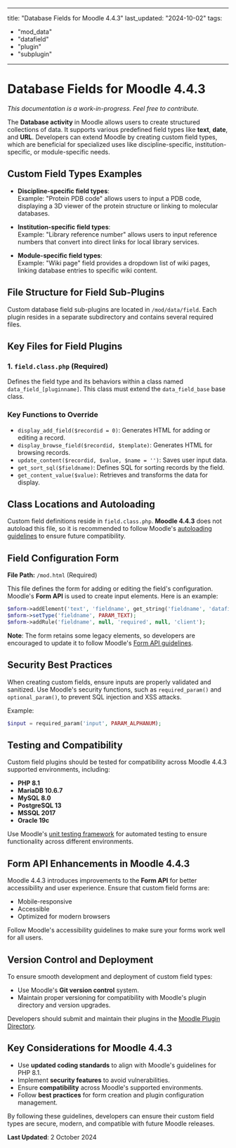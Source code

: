 
---
title: "Database Fields for Moodle 4.4.3"
last_updated: "2024-10-02"
tags: 
  - "mod_data"
  - "datafield"
  - "plugin"
  - "subplugin"
---

# Database Fields for Moodle 4.4.3

*This documentation is a work-in-progress. Feel free to contribute.*

The **Database activity** in Moodle allows users to create structured collections of data. It supports various predefined field types like **text**, **date**, and **URL**. Developers can extend Moodle by creating custom field types, which are beneficial for specialized uses like discipline-specific, institution-specific, or module-specific needs.

## Custom Field Types Examples

- **Discipline-specific field types**:  
  Example: "Protein PDB code" allows users to input a PDB code, displaying a 3D viewer of the protein structure or linking to molecular databases.

- **Institution-specific field types**:  
  Example: "Library reference number" allows users to input reference numbers that convert into direct links for local library services.

- **Module-specific field types**:  
  Example: "Wiki page" field provides a dropdown list of wiki pages, linking database entries to specific wiki content.

## File Structure for Field Sub-Plugins

Custom database field sub-plugins are located in `/mod/data/field`. Each plugin resides in a separate subdirectory and contains several required files.

## Key Files for Field Plugins

### 1. `field.class.php` (Required)

Defines the field type and its behaviors within a class named `data_field_[pluginname]`. This class must extend the `data_field_base` base class.

### Key Functions to Override

- `display_add_field($recordid = 0)`: Generates HTML for adding or editing a record.
- `display_browse_field($recordid, $template)`: Generates HTML for browsing records.
- `update_content($recordid, $value, $name = '')`: Saves user input data.
- `get_sort_sql($fieldname)`: Defines SQL for sorting records by the field.
- `get_content_value($value)`: Retrieves and transforms the data for display.

## Class Locations and Autoloading

Custom field definitions reside in `field.class.php`. **Moodle 4.4.3** does not autoload this file, so it is recommended to follow Moodle's [autoloading guidelines](https://moodledev.io/docs/guidelines/files/autoloading) to ensure future compatibility.

## Field Configuration Form

**File Path:** `/mod.html` (Required)

This file defines the form for adding or editing the field's configuration. Moodle's **Form API** is used to create input elements. Here is an example:

```php
$mform->addElement('text', 'fieldname', get_string('fieldname', 'datafield_[pluginname]'), 'size="30"');
$mform->setType('fieldname', PARAM_TEXT);
$mform->addRule('fieldname', null, 'required', null, 'client');
```

**Note**: The form retains some legacy elements, so developers are encouraged to update it to follow Moodle's [Form API guidelines](https://moodledev.io/docs/apis/core/dml/moodleform).

## Security Best Practices

When creating custom fields, ensure inputs are properly validated and sanitized. Use Moodle's security functions, such as `required_param()` and `optional_param()`, to prevent SQL injection and XSS attacks.

Example:

```php
$input = required_param('input', PARAM_ALPHANUM);
```

## Testing and Compatibility

Custom field plugins should be tested for compatibility across Moodle 4.4.3 supported environments, including:

- **PHP 8.1**
- **MariaDB 10.6.7**
- **MySQL 8.0**
- **PostgreSQL 13**
- **MSSQL 2017**
- **Oracle 19c**

Use Moodle's [unit testing framework](https://moodledev.io/docs/apis/core/testing/phpunit) for automated testing to ensure functionality across different environments.

## Form API Enhancements in Moodle 4.4.3

Moodle 4.4.3 introduces improvements to the **Form API** for better accessibility and user experience. Ensure that custom field forms are:

- Mobile-responsive
- Accessible
- Optimized for modern browsers

Follow Moodle's accessibility guidelines to make sure your forms work well for all users.

## Version Control and Deployment

To ensure smooth development and deployment of custom field types:

- Use Moodle's **Git version control** system.
- Maintain proper versioning for compatibility with Moodle's plugin directory and version upgrades.

Developers should submit and maintain their plugins in the [Moodle Plugin Directory](https://moodle.org/plugins).

## Key Considerations for Moodle 4.4.3

- Use **updated coding standards** to align with Moodle's guidelines for PHP 8.1.
- Implement **security features** to avoid vulnerabilities.
- Ensure **compatibility** across Moodle's supported environments.
- Follow **best practices** for form creation and plugin configuration management.

By following these guidelines, developers can ensure their custom field types are secure, modern, and compatible with future Moodle releases.

**Last Updated**: 2 October 2024
